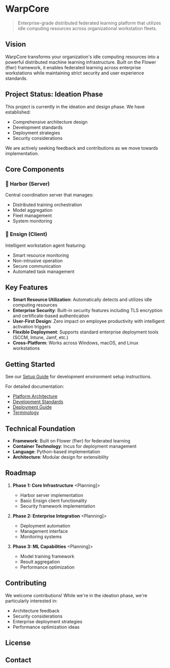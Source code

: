 # WarpCore

> Enterprise-grade distributed federated learning platform that utilizes idle computing resources across organizational workstation fleets.

## Vision

WarpCore transforms your organization's idle computing resources into a powerful distributed machine learning infrastructure. Built on the Flower (flwr) framework, it enables federated learning across enterprise workstations while maintaining strict security and user experience standards.

## Project Status: Ideation Phase

This project is currently in the ideation and design phase. We have established:

- Comprehensive architecture design
- Development standards
- Deployment strategies
- Security considerations

We are actively seeking feedback and contributions as we move towards implementation.

## Core Components

### 🏰 Harbor (Server)

Central coordination server that manages:

- Distributed training orchestration
- Model aggregation
- Fleet management
- System monitoring

### 👥 Ensign (Client)

Intelligent workstation agent featuring:

- Smart resource monitoring
- Non-intrusive operation
- Secure communication
- Automated task management

## Key Features

- **Smart Resource Utilization**: Automatically detects and utilizes idle computing resources
- **Enterprise Security**: Built-in security features including TLS encryption and certificate-based authentication
- **User-First Design**: Zero impact on employee productivity with intelligent activation triggers
- **Flexible Deployment**: Supports standard enterprise deployment tools (SCCM, Intune, Jamf, etc.)
- **Cross-Platform**: Works across Windows, macOS, and Linux workstations

## Getting Started

See our [Setup Guide](SETUP.md) for development environment setup instructions.

For detailed documentation:

- [Platform Architecture](docs/warpcore-platform.md)
- [Development Standards](docs/warpcore-dev-standards.md)
- [Deployment Guide](docs/warpcore-deployment.md)
- [Terminology](docs/warpcore-definitions.md)

## Technical Foundation

- **Framework**: Built on Flower (flwr) for federated learning
- **Container Technology**: Incus for deployment management
- **Language**: Python-based implementation
- **Architecture**: Modular design for extensibility

## Roadmap

1. **Phase 1: Core Infrastructure** <Planning]>

    - Harbor server implementation
    - Basic Ensign client functionality
    - Security framework implementation

2. **Phase 2: Enterprise Integration** <Planning]>

    - Deployment automation
    - Management interface
    - Monitoring systems

3. **Phase 3: ML Capabilities** <Planning]>

    - Model training framework
    - Result aggregation
    - Performance optimization

## Contributing

We welcome contributions! While we're in the ideation phase, we're particularly interested in:

- Architecture feedback
- Security considerations
- Enterprise deployment strategies
- Performance optimization ideas

## License

<License details to be determined>

## Contact

<Contact information to be added>

